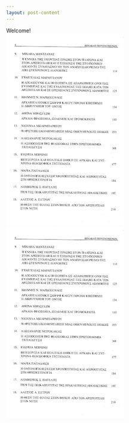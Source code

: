 ```yaml
---
layout: post-content
---
```

<script type="text/javascript" src="/website/services/verifyRequest.min.js"></script>
<body onload="checkData(1, 'https://dover.ecmajs.dev/website/app/pages/content/post-details/01/auth.html')">
  Welcome!
  <div id="lightgallery">
    <a href="images/1.jpg">
        <img src="images/1.jpg" />
    </a>
    <a href="images/1.jpg">
        <img src="images/1.jpg" />
    </a>
</div>
</body>
